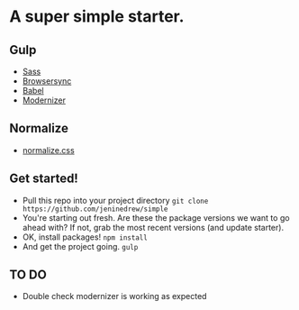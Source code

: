 # A super simple starter.

## Gulp

- [Sass](https://www.npmjs.com/package/gulp-sass)
- [Browsersync](https://browsersync.io/docs/gulp)
- [Babel](https://www.npmjs.com/package/gulp-babel)
- [Modernizer](https://www.npmjs.com/package/gulp-modernizr)

## Normalize

- [normalize.css](https://necolas.github.io/normalize.css/)

## Get started!

- Pull this repo into your project directory `git clone https://github.com/jeninedrew/simple`
- You're starting out fresh. Are these the package versions we want to go ahead with? If not, grab the most recent versions (and update starter).
- OK, install packages! `npm install`
- And get the project going. `gulp`

## TO DO

- Double check modernizer is working as expected
